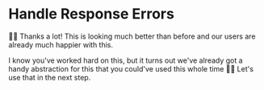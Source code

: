 # Handle Response Errors

👨‍💼 Thanks a lot! This is looking much better than before and our users are
already much happier with this.

I know you've worked hard on this, but it turns out we've already got a handy
abstraction for this that you could've used this whole time 🤦‍♂️ Let's use that in
the next step.
